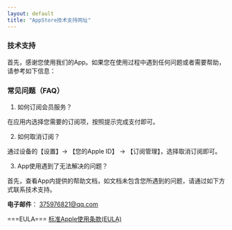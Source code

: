 ```yaml
---
layout: default
title: "AppStore技术支持网址"
---
```


### 技术支持

首先，感谢您使用我们的App。如果您在使用过程中遇到任何问题或者需要帮助，请参考如下信息：


### 常见问题（FAQ）

1. 如何订阅会员服务？

在应用内选择您需要的订阅项，按照提示完成支付即可。

2. 如何取消订阅？

通过设备的【设置】-> 【您的Apple ID】 -> 【订阅管理】，选择取消订阅即可。

3. App使用遇到了无法解决的问题？

首先，查看App内提供的帮助文档，如文档未包含您所遇到的问题，请通过如下方式联系技术支持。

**电子邮件**： 375976821@qq.com


===EULA===
[标准Apple使用条款(EULA)](https://www.apple.com/legal/internet-services/itunes/dev/stdeula/)
